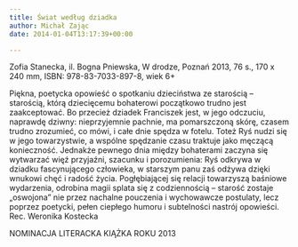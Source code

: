 ```yaml
---
title: Świat według dziadka
author: Michał Zając
date: 2014-01-04T13:17:39+00:00

---
```

Zofia Stanecka, il. Bogna Pniewska, W drodze, Poznań 2013, 76 s., 170 x 240 mm, ISBN: 978-83-7033-897-8, wiek 6+
  
Piękna, poetycka opowieść o spotkaniu dzieciństwa ze starością – starością, którą dziecięcemu bohaterowi początkowo trudno jest zaakceptować. Bo przecież dziadek Franciszek jest, w jego odczuciu, naprawdę dziwny: nieprzyjemnie pachnie, ma pomarszczoną skórę, czasem trudno zrozumieć, co mówi, i całe dnie spędza w fotelu. Toteż Ryś nudzi się w jego towarzystwie, a wspólne spędzanie czasu traktuje jako męczącą konieczność. Jednakże pewnego dnia między bohaterami zaczyna się wytwarzać więź przyjaźni, szacunku i porozumienia: Ryś odkrywa w dziadku fascynującego człowieka, w starszym panu zaś odżywa dzięki wnukowi chęć i radość życia. Pogłębiającej się relacji towarzyszą baśniowe wydarzenia, odrobina magii splata się z codziennością – starość zostaje „oswojona” nie przez nachalne pouczenia i wychowawcze postulaty, lecz poprzez poetycki, pełen ciepłego humoru i subtelności nastrój opowieści. Rec. Weronika Kostecka
   
NOMINACJA LITERACKA KIĄŻKA ROKU 2013
